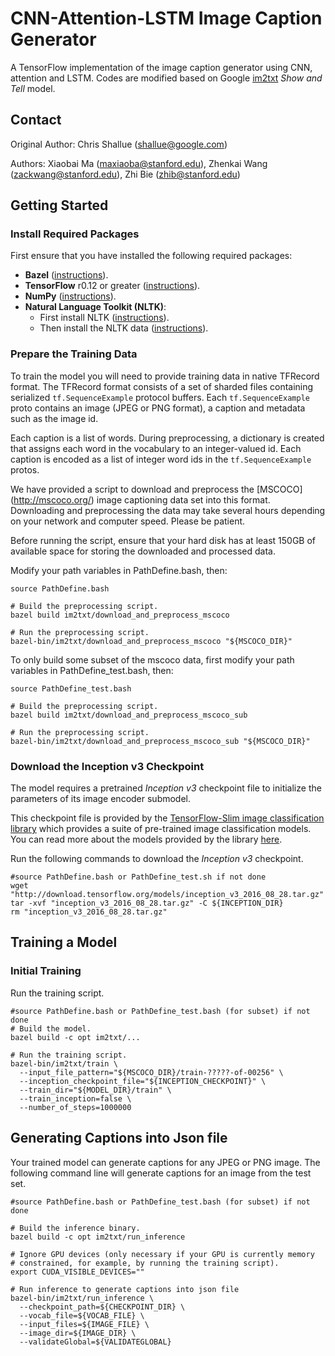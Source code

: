 # CNN-Attention-LSTM Image Caption Generator

A TensorFlow implementation of the image caption generator using CNN, attention and LSTM. Codes are modified based on Google [im2txt](https://github.com/tensorflow/models/tree/master/im2txt) *Show and Tell* model.

## Contact
Original Author: Chris Shallue (shallue@google.com)

Authors: Xiaobai Ma (maxiaoba@stanford.edu), Zhenkai Wang (zackwang@stanford.edu), Zhi Bie (zhib@stanford.edu)

## Getting Started

### Install Required Packages
First ensure that you have installed the following required packages:

* **Bazel** ([instructions](http://bazel.io/docs/install.html)).
* **TensorFlow** r0.12 or greater ([instructions](https://www.tensorflow.org/versions/master/get_started/os_setup.html)).
* **NumPy** ([instructions](http://www.scipy.org/install.html)).
* **Natural Language Toolkit (NLTK)**:
    * First install NLTK ([instructions](http://www.nltk.org/install.html)).
    * Then install the NLTK data ([instructions](http://www.nltk.org/data.html)).

### Prepare the Training Data

To train the model you will need to provide training data in native TFRecord
format. The TFRecord format consists of a set of sharded files containing
serialized `tf.SequenceExample` protocol buffers. Each `tf.SequenceExample`
proto contains an image (JPEG or PNG format), a caption and metadata such as the image
id.

Each caption is a list of words. During preprocessing, a dictionary is created
that assigns each word in the vocabulary to an integer-valued id. Each caption
is encoded as a list of integer word ids in the `tf.SequenceExample` protos.

We have provided a script to download and preprocess the [MSCOCO]
(http://mscoco.org/) image captioning data set into this format. Downloading
and preprocessing the data may take several hours depending on your network and
computer speed. Please be patient.

Before running the script, ensure that your hard disk has at least 150GB of
available space for storing the downloaded and processed data.

Modify your path variables in PathDefine.bash, then:
```shell
source PathDefine.bash

# Build the preprocessing script.
bazel build im2txt/download_and_preprocess_mscoco

# Run the preprocessing script.
bazel-bin/im2txt/download_and_preprocess_mscoco "${MSCOCO_DIR}"
```

To only build some subset of the mscoco data, first modify your path variables in PathDefine_test.bash, then:
```shell
source PathDefine_test.bash

# Build the preprocessing script.
bazel build im2txt/download_and_preprocess_mscoco_sub

# Run the preprocessing script.
bazel-bin/im2txt/download_and_preprocess_mscoco_sub "${MSCOCO_DIR}"
```

### Download the Inception v3 Checkpoint

The model requires a pretrained *Inception v3* checkpoint file
to initialize the parameters of its image encoder submodel.

This checkpoint file is provided by the
[TensorFlow-Slim image classification library](https://github.com/tensorflow/models/tree/master/slim#tensorflow-slim-image-classification-library)
which provides a suite of pre-trained image classification models. You can read
more about the models provided by the library
[here](https://github.com/tensorflow/models/tree/master/slim#pre-trained-models).


Run the following commands to download the *Inception v3* checkpoint.

```shell
#source PathDefine.bash or PathDefine_test.sh if not done
wget "http://download.tensorflow.org/models/inception_v3_2016_08_28.tar.gz"
tar -xvf "inception_v3_2016_08_28.tar.gz" -C ${INCEPTION_DIR}
rm "inception_v3_2016_08_28.tar.gz"
```


## Training a Model

### Initial Training

Run the training script.

```shell
#source PathDefine.bash or PathDefine_test.bash (for subset) if not done
# Build the model.
bazel build -c opt im2txt/...

# Run the training script.
bazel-bin/im2txt/train \
  --input_file_pattern="${MSCOCO_DIR}/train-?????-of-00256" \
  --inception_checkpoint_file="${INCEPTION_CHECKPOINT}" \
  --train_dir="${MODEL_DIR}/train" \
  --train_inception=false \
  --number_of_steps=1000000
```

## Generating Captions into Json file

Your trained model can generate captions for any JPEG or PNG image. The
following command line will generate captions for an image from the test set.

```shell
#source PathDefine.bash or PathDefine_test.bash (for subset) if not done

# Build the inference binary.
bazel build -c opt im2txt/run_inference

# Ignore GPU devices (only necessary if your GPU is currently memory
# constrained, for example, by running the training script).
export CUDA_VISIBLE_DEVICES=""

# Run inference to generate captions into json file
bazel-bin/im2txt/run_inference \
  --checkpoint_path=${CHECKPOINT_DIR} \
  --vocab_file=${VOCAB_FILE} \
  --input_files=${IMAGE_FILE} \
  --image_dir=${IMAGE_DIR} \
  --validateGlobal=${VALIDATEGLOBAL}
```
